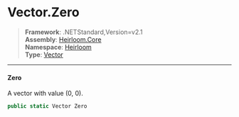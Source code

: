 # Vector.Zero

> **Framework**: .NETStandard,Version=v2.1  
> **Assembly**: [Heirloom.Core][0]  
> **Namespace**: [Heirloom][0]  
> **Type**: [Vector][1]  

--------------------------------------------------------------------------------

#### Zero

A vector with value (0, 0).

```cs
public static Vector Zero
```

[0]: ..\Heirloom.Core.md
[1]: Heirloom.Vector.md
